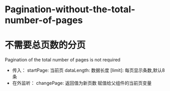 # Pagination-without-the-total-number-of-pages
# 不需要总页数的分页
Pagination of the total number of pages is not required
  - 传入： startPage: 当前页
          dataLength: 数据长度
          [limit]: 每页显示条数,默认8条
  - 在外监听： changePage: 返回值为新页数 赋值给父组件的当前页变量

